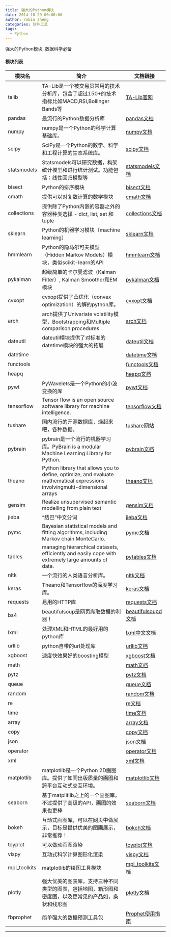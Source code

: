```yaml
---
title: 强大的Python模块
date: 2014-10-29 00:00:00
author: robin zheng
categories: 软件工具
tags:
  - Python
---
```


强大的Python模块, 数据科学必备

#### 模块列表

| 模块名          | 简介                                       | 文档链接                                     |
| ------------ | ---------------------------------------- | ---------------------------------------- |
| talib        | TA-Lib是一个被交易员常用的技术分析库，包含了超过150+的技术指标比如MACD,RSI,Bollinger Bands等 | [TA-Lib官网](http://mrjbq7.github.io/ta-lib/funcs.html) |
| pandas       | 最流行的Python数据分析库                          | [pandas文档](http://pandas.pydata.org/)    |
| numpy        | numpy是一个Python的科学计算基础库。                  | [numpy文档](http://www.numpy.org/)         |
| scipy        | SciPy是一个Python的数学、科学和工程计算的生态系统库。         | [scipy文档](http://www.scipy.org/)         |
| statsmodels  | Statsmodels可以研究数据，构架统计模型和进行统计测试。功能包括：线性回归模型等 | [statsmodels文档](http://statsmodels.sourceforge.net/) |
| bisect       | Python的排序模块                              | [bisect文档](https://docs.python.org/2/library/bisect.html) |
| cmath        | 提供可以对复数计算的数学模块                           | [cmath文档](https://docs.python.org/2/library/cmath.html) |
| collections  | 提供除了Python内嵌的容器之外的容器种类选择 - dict, list, set 和 tuple | [collections文档](https://docs.python.org/2/library/collections.html) |
| sklearn      | Python的机器学习模块（machine learning）          | [sklearn文档](http://scikit-learn.org/stable/) |
| hmmlearn     | Python的隐马尔可夫模型（Hidden Markov Models）模块，类似scikit-learn的API | [hmmlearn文档](http://hmmlearn.readthedocs.org/en/latest/) |
| pykalman     | 超级简单的卡尔曼滤波（Kalman Filter）, Kalman Smoother和EM模块 | [pykalman文档](https://pykalman.github.io/) |
| cvxopt       | cvxopt提供了凸优化（convex optimization）的解的python库。 | [cvxopt文档](http://cvxopt.org/)           |
| arch         | arch提供了Univariate volatility模型，Bootstrapping和Multiple comparison procedures | [arch文档](http://arch.readthedocs.org/en/latest/) |
| dateutil     | dateutil模块提供了对标准的datetime模块的强大的拓展        | [dateutil文档](https://labix.org/python-dateutil) |
| datetime     |                                          | [datetime文档](https://docs.python.org/3.5/library/datetime.html) |
| functools    |                                          | [functools文档](https://docs.python.org/3.5/library/functools.html) |
| heapq        |                                          | [heapq文档](https://docs.python.org/3.5/library/heapq.html) |
| pywt         | PyWavelets是一个Python的小波变换的库               | [pywt文档](http://www.pybytes.com/pywavelets/) |
| tensorflow   | Tensor flow is an open source software library for machine intelligence. | [tensorflow文档](https://www.tensorflow.org/) |
| tushare      | 国内流行的开源数据库，燥起来吧，各种数据。                    | [tushare网站](http://tushare.org/)         |
| pybrain      | pybrain是一个流行的机器学习库。PyBrain is a modular Machine Learning Library for Python. | [pybrain文档](http://pybrain.org/)         |
| theano       | Python library that allows you to define, optimize, and evaluate mathematical expressions involvingmulti-dimensional arrays | [theano文档](http://deeplearning.net/software/theano/) |
| gensim       | Realize unsupervised semantic modelling from plain text | [gensim文档](https://radimrehurek.com/gensim/) |
| jieba        | “结巴”中文分词                                 | [jieba文档](https://github.com/fxsjy/jieba) |
| pymc         | Bayesian statistical models and fitting algorithms, including Markov chain MonteCarlo. | [pymc文档](https://pymc-devs.github.io/pymc/) |
| tables       | managing hierarchical datasets, efficiently and easily cope with extremely large amounts of data. | [pytables文档](http://www.pytables.org/)   |
| nltk         | 一个流行的人类语言分析库。                            | [nltk文档](http://www.nltk.org/)           |
| keras        | Theano和Tensorflow的深度学习库。                 | [keras文档](https://keras.io/)             |
| requests     | 易用的HTTP库                                 | [requests文档](http://docs.python-requests.org/en/master/) |
| bs4          | beautifulsoup是网页爬取数据的利器！                 | [beautifulsoupd文档](https://www.crummy.com/software/BeautifulSoup/) |
| lxml         | 处理XML和HTML的最好用的python库                   | [lxml中文文档](http://lxml.de/)              |
| urllib       | python自带的url处理库                          | [urllib文档](https://docs.python.org/2/library/urllib.html) |
| xgboost      | 速度快效果好的boosting模型                        | [xgboost文档](http://xgboost.readthedocs.io/en/latest/) |
| math         |                                          | [math文档](https://docs.python.org/3.5/library/math.html) |
| pytz         |                                          | [pytz文档](https://pypi.python.org/pypi/pytz/2015.2) |
| queue        |                                          | [queue文档](https://docs.python.org/3.5/library/queue.html) |
| random       |                                          | [random文档](https://docs.python.org/3.5/library/random.html) |
| re           |                                          | [re文档](https://docs.python.org/3.5/library/re.html) |
| time         |                                          | [time文档](https://docs.python.org/3.5/library/time.html) |
| array        |                                          | [array文档](https://docs.python.org/3/library/array.html) |
| copy         |                                          | [copy文档](https://docs.python.org/3/library/copy.html) |
| json         |                                          | [json文档](https://docs.python.org/3/library/json.html) |
| operator     |                                          | [operator文档](https://docs.python.org/3/library/operator.html) |
| xml          |                                          | [xml文档](https://docs.python.org/3/library/xml.html) |
| matplotlib   | matplotlib是一个Python 2D画图库。提供了如同出版质量的画图和跨平台互动式交互环境。 | [matplotlib文档](http://matplotlib.org/)   |
| seaborn      | 基于matplitlib之上的一个画图库，不过提供了高级的API，画图的效果也更棒 | [seaborn文档](http://stanford.edu/~mwaskom/software/seaborn/index.html) |
| bokeh        | 互动式画图库，可以在网页中做展示，目标是提供优美的图画展示，非常推荐！      | [bokeh文档](http://bokeh.pydata.org/en/latest/) |
| toyplot      | 可以做动画图渲染                                 | [toyplot文档](https://toyplot.readthedocs.org/en/latest/index.html) |
| vispy        | 互动式科学计算图形化渲染                             | [vispy文档](http://vispy.org/index.html)   |
| mpl_toolkits | matplotlib的绘图工具模块                        | [mpl_toolkits文档](http://matplotlib.org/1.4.3/mpl_toolkits/index.html) |
| plotly       | 强大优美的图表库，支持三种不同类型的图表，包括地图，箱形图和密度图，以及更常见的产品如，条状和线形图 | [plotly文档](https://plot.ly/)             |
| fbprophet    | 简单强大的数据预测工具包                             | [Prophet使用指南](https://facebookincubator.github.io/prophet/docs/quick_start.html) |

------



